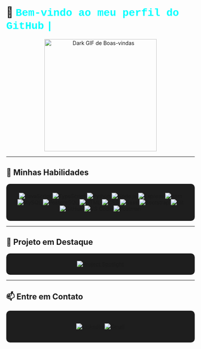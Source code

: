 # 👋 <span style="color: #00FFFF; font-family: 'Courier New', Courier, monospace;">Bem-vindo ao meu perfil do GitHub</span> <span style="animation: typing 2s steps(20, end), blink-caret .75s step-end infinite; color: #00FFFF; font-family: 'Courier New', Courier, monospace;">|</span>

<style>
@keyframes typing {
  from { width: 0; }
  to { width: 100%; }
}

@keyframes blink-caret {
  from, to { border-color: transparent; }
  50% { border-color: #00FFFF; }
}
</style>

<p align="center">
  <img src="https://media.giphy.com/media/L8K62iTDkzGX6/giphy.gif" alt="Dark GIF de Boas-vindas" width="300px"/>
</p>

---

## 🚀 Minhas Habilidades

<div align="center" style="background-color:#1e1e1e; padding: 10px; border-radius: 10px;">

![JavaScript](https://img.shields.io/badge/JavaScript-F7DF1C?style=for-the-badge&logo=javascript&logoColor=black)
![TypeScript](https://img.shields.io/badge/TypeScript-3178C6?style=for-the-badge&logo=typescript&logoColor=white)
![Python](https://img.shields.io/badge/Python-306998?style=for-the-badge&logo=python&logoColor=white)
![Node.js](https://img.shields.io/badge/Node.js-339933?style=for-the-badge&logo=node.js&logoColor=black)
![Express](https://img.shields.io/badge/Express.js-000000?style=for-the-badge&logo=express&logoColor=white)
![npm](https://img.shields.io/badge/npm-C1203D?style=for-the-badge&logo=npm&logoColor=white)
![MySQL](https://img.shields.io/badge/MySQL-4479A1?style=for-the-badge&logo=mysql&logoColor=white)
![PostgreSQL](https://img.shields.io/badge/PostgreSQL-4169E1?style=for-the-badge&logo=postgresql&logoColor=white)
![HTML](https://img.shields.io/badge/HTML-E34F26?style=for-the-badge&logo=html5&logoColor=white)
![CSS](https://img.shields.io/badge/CSS-1572B6?style=for-the-badge&logo=css3&logoColor=white)
![Sass](https://img.shields.io/badge/Sass-CC6699?style=for-the-badge&logo=sass&logoColor=white)
![Bootstrap](https://img.shields.io/badge/Bootstrap-563D7C?style=for-the-badge&logo=bootstrap&logoColor=white)
![Git](https://img.shields.io/badge/Git-F05032?style=for-the-badge&logo=git&logoColor=white)
![GitHub](https://img.shields.io/badge/GitHub-181717?style=for-the-badge&logo=github&logoColor=white)
![VS Code](https://img.shields.io/badge/VS%20Code-0078d7?style=for-the-badge&logo=visual-studio-code&logoColor=white)
![Postman](https://img.shields.io/badge/Postman-FF6C37?style=for-the-badge&logo=postman&logoColor=white)

</div>

---

## 🌟 Projeto em Destaque 

<p align="center" style="background-color:#1e1e1e; padding: 20px; border-radius: 10px;">
  <a href="https://github.com/tpsousa/project-spotlight">
    <img src="https://img.shields.io/badge/-Project%20Spotlight-181717?style=for-the-badge&logo=github&logoColor=white" alt="Project Spotlight">
  </a>
</p>

---

## 📫 Entre em Contato

<div align="center" style="background-color:#1e1e1e; padding: 20px; border-radius: 10px;">

[![LinkedIn](https://img.shields.io/badge/-LinkedIn-blue?style=for-the-badge&logo=Linkedin&logoColor=white&link=https://www.linkedin.com/in/thiago-sousa-2227a12b8/)](https://www.linkedin.com/in/thiago-sousa-2227a12b8/)
[![Gmail](https://img.shields.io/badge/Gmail-D14836?style=for-the-badge&logo=gmail&logoColor=white&link=mailto:thpdev098@gmail.com)](mailto:thpdev098@gmail.com)

</div>
